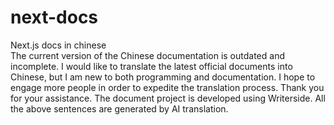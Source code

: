 # next-docs
Next.js docs in chinese  
  The current version of the Chinese documentation is outdated and incomplete. I would like to translate the latest official documents into Chinese, but I am new to both programming and documentation. I hope to engage more people in order to expedite the translation process. Thank you for your assistance.
  The document project is developed using Writerside. All the above sentences are generated by AI translation.
